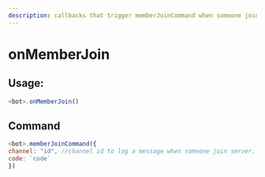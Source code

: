 ```yaml
---
description: callbacks that trigger memberJoinCommand when someone join server
---
```


# onMemberJoin

## Usage:

```js
<bot>.onMemberJoin()
```

## Command

```js
<bot>.memberJoinCommand({
channel: "id", //channel id to log a message when someone join server, you can use $getServerVar too
code: `code`
})
```
